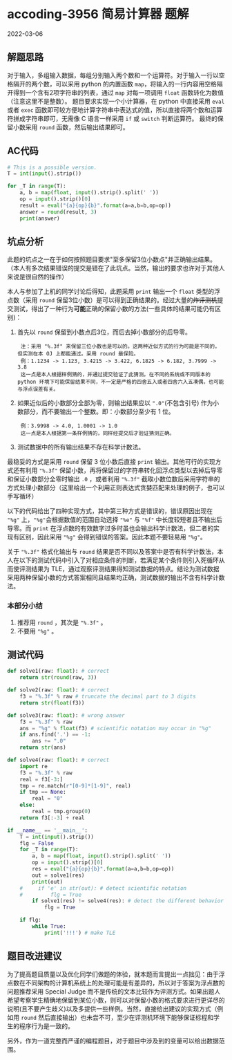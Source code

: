 # accoding-3956 简易计算器 题解

2022-03-06

## 解题思路

对于输入，多组输入数据，每组分别输入两个数和一个运算符。对于输入一行以空格隔开的两个数，可以采用 python 的内置函数 `map`，将输入的一行内容用空格隔开得到一个含有2项字符串的列表，通过 `map` 对每一项调用 `float` 函数转化为数值（注意这里不是整数）。
题目要求实现一个小计算器，在 python 中直接采用 `eval` 或者 `exec` 函数即可较方便地计算字符串中表达式的值，所以直接将两个数和运算符拼成字符串即可，无需像 C 语言一样采用 `if` 或 `switch` 判断运算符。
最终的保留小数采用 `round` 函数，然后输出结果即可。

## AC代码

```python
# This is a possible version.
T = int(input().strip())

for _T in range(T):
    a, b = map(float, input().strip().split(' '))
    op = input().strip()[0]
    result = eval("{a}{op}{b}".format(a=a,b=b,op=op))
    answer = round(result, 3)
    print(answer)
```

## 坑点分析

此题的坑点之一在于如何按照题目要求"至多保留3位小数点"并正确输出结果。（本人有多次结果错误的提交是错在了此坑点。当然，输出的要求也许对于其他人来说是很自然的操作）

本人与参加了上机的同学讨论后得知，此题采用 `print` 输出一个 `float` 类型的浮点数（采用 `round` 保留3位小数）是可以得到正确结果的。经过大量的<del>炸评测机</del>提交测试，得出了一种行为**可能**正确的保留小数的方法(一些具体的结果可能仍有区别)：

1. 首先以 `round` 保留到小数点后3位，而后去掉小数部分的后导零。
   
        注：采用 "%.3f" 来保留三位小数也是可以的。这两种近似方式的行为可能是不同的，但实测在本 OJ 上都能通过。采用 round 最保险。
        例：1.1234 -> 1.123, 3.4215 -> 3.422, 6.1825 -> 6.182, 3.7999 -> 3.8
        这一点是本人根据样例猜的，并通过提交验证了此猜测。在不同的系统或不同版本的 python 环境下可能保留结果不同，不一定是严格的四舍五入或者四舍六入五凑偶，也可能与浮点误差有关。

2. 如果近似后的小数部分全部为零，则输出结果应以 `".0"`(不包含引号) 作为小数部分，而不要输出一个整数。即：小数部分至少有 1 位。
   
        例：3.9998 -> 4.0, 1.0001 -> 1.0
        这一点是本人根据第一条样例猜的，同样经提交后才验证猜测正确。

3. 测试数据中的所有输出结果不存在科学计数法。

最稳妥的方式是采用 `round` 保留 3 位小数后直接 `print` 输出。其他可行的实现方式还有利用 `"%.3f"` 保留小数，再将保留过的字符串转化回浮点类型以去掉后导零和保证小数部分全零时输出 `.0` ，或者利用 `"%.3f"` 截取小数位数后采用字符串的方式处理小数部分（这里给出一个利用正则表达式贪婪匹配来处理的例子，也可以手写循环）

以下的代码给出了四种实现方式，其中第三种方式是错误的，错误原因出现在 `"%g"` 上，`"%g"`会根据数值的范围自动选择 `"%e"` 与 `"%f"` 中长度较短者且不输出后导零。而 `print` 在浮点数的有效数字过多时虽也会输出科学计数法，但二者的实现有区别，因此采用 `"%g"` 会得到错误的答案。因此本题不要轻易用 `"%g"`。

关于 `"%.3f"` 格式化输出与 `round` 结果是否不同以及答案中是否有科学计数法，本人在以下的测试代码中引入了对相应条件的判断，若满足某个条件则引入死循环从而使评测结果为 TLE，通过观察评测结果得知测试数据的特点。结论为测试数据采用两种保留小数的方式答案相同且结果均正确，测试数据的输出不含有科学计数法。

### 本部分小结

1. 推荐用 `round` ，其次是 `"%.3f"` 。
2. 不要用 `"%g"` 。

## 测试代码

```python
def solve1(raw: float): # correct
    return str(round(raw, 3))

def solve2(raw: float): # correct
    f3 = "%.3f" % raw # truncate the decimal part to 3 digits
    return str(float(f3))

def solve3(raw: float): # wrong answer
    f3 = "%.3f" % raw
    ans = "%g" % float(f3) # scientific notation may occur in "%g"
    if ans.find('.') == -1:
        ans += ".0"
    return str(ans)

def solve4(raw: float): # correct
    import re
    f3 = "%.3f" % raw
    real = f3[-3:]
    tmp = re.match(r"[0-9]*[1-9]", real)
    if tmp == None:
        real = "0"
    else:
        real = tmp.group(0)
    return f3[:-3] + real

if __name__ == '__main__':
    T = int(input().strip())
    flg = False
    for _T in range(T):
        a, b = map(float, input().strip().split(' '))
        op = input().strip()[0]
        res = eval("{a}{op}{b}".format(a=a,b=b,op=op))
        out = solve1(res)
        print(out)
    #     if 'e' in str(out): # detect scientific notation
    #         flg = True
        if solve1(res) != solve4(res): # detect the different behavior between round and %.3f
            flg = True

    if flg:
        while True:
            print('!!!') # make TLE
```

## 题目改进建议

为了提高题目质量以及优化同学们做题的体验，就本题而言提出一点拙见：由于浮点数在不同架构的计算机系统上的处理可能是有差异的，所以对于答案为浮点数的问题推荐采用 Special Judge 而不是传统的文本比较作为评测方式。如果出题人希望考察学生精确地保留到某位小数，则可以对保留小数的格式要求进行更详尽的说明(且不要产生歧义)以及多提供一些样例。当然，直接给出建议的实现方式（例如用 `round` 然后直接输出）也未尝不可，至少在评测机环境下能够保证标程和学生的程序行为是一致的。

另外，作为一道完整而严谨的编程题目，对于题目中涉及到的变量可以给出数据范围。
